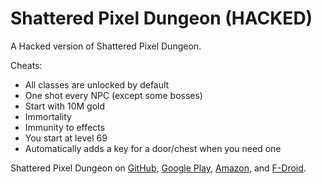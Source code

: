 # Shattered Pixel Dungeon (HACKED)

A Hacked version of Shattered Pixel Dungeon.

Cheats:
- All classes are unlocked by default
- One shot every NPC (except some bosses)
- Start with 10M gold
- Immortality
- Immunity to effects
- You start at level 69
- Automatically adds a key for a door/chest when you need one

Shattered Pixel Dungeon on [GitHub](https://github.com/00-Evan/shattered-pixel-dungeon/releases), [Google Play](https://play.google.com/store/apps/details?id=com.shatteredpixel.shatteredpixeldungeon), [Amazon](https://www.amazon.com/Shattered-Pixel-Dungeon/dp/B00OH2C21M), and [F-Droid](https://f-droid.org/repository/browse/?fdid=com.shatteredpixel.shatteredpixeldungeon).
